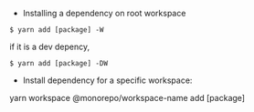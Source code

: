 - Installing a dependency on root workspace

```console
$ yarn add [package] -W
```

if it is a dev depency,

```console
$ yarn add [package] -DW
```

- Install dependency for a specific workspace:

yarn workspace @monorepo/workspace-name add [package]
